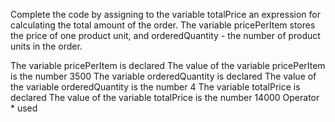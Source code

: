 Complete the code by assigning to the variable totalPrice an expression for calculating the total amount of the order. The variable pricePerItem stores the price of one product unit, and orderedQuantity - the number of product units in the order.

The variable pricePerItem is declared
The value of the variable pricePerItem is the number 3500
The variable orderedQuantity is declared
The value of the variable orderedQuantity is the number 4
The variable totalPrice is declared
The value of the variable totalPrice is the number 14000
Operator * used
